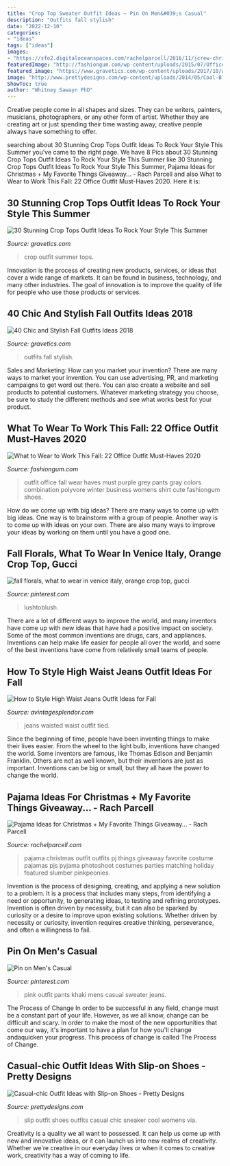 ```yaml
---
title: "Crop Top Sweater Outfit Ideas ~ Pin On Men&#039;s Casual"
description: "Outfits fall stylish"
date: "2022-12-10"
categories:
- "ideas"
tags: ["ideas"]
images:
- "https://sfo2.digitaloceanspaces.com/rachelparcell/2016/11/jcrew-christmas-pajama-ideas-1.jpg"
featuredImage: "http://fashiongum.com/wp-content/uploads/2015/07/Office-Outfit-Must-Haves-What-to-Wear-to-Work-This-Fall-5.jpg"
featured_image: "https://www.gravetics.com/wp-content/uploads/2017/10/womens-white-scoop-neck-long-sleeved-shirt.jpg"
image: "http://www.prettydesigns.com/wp-content/uploads/2014/05/Cool-Black-Outfit-with-Slip-on-Shoes.jpg"
ShowToc: true
author: "Whitney Sawayn PhD"
---
```



Creative people come in all shapes and sizes. They can be writers, painters, musicians, photographers, or any other form of artist. Whether they are creating art or just spending their time wasting away, creative people always have something to offer.

	

		
searching about 30 Stunning Crop Tops Outfit Ideas To Rock Your Style This Summer you've came to the right page. We have 8 Pics about 30 Stunning Crop Tops Outfit Ideas To Rock Your Style This Summer like 30 Stunning Crop Tops Outfit Ideas To Rock Your Style This Summer, Pajama Ideas for Christmas + My Favorite Things Giveaway... - Rach Parcell and also What to Wear to Work This Fall: 22 Office Outfit Must-Haves 2020. Here it is:
		
    
## 30 Stunning Crop Tops Outfit Ideas To Rock Your Style This Summer

<img loading=lazy src="https://www.gravetics.com/wp-content/uploads/2017/01/Crop-Top-Outfit-Ideas33.jpg" onerror="this.onerror=null;this.src='https://tse1.mm.bing.net/th?id=OIP.ZtfXcWHw-4RhVKMnszXkugHaLF&amp;pid=15.1';" alt="30 Stunning Crop Tops Outfit Ideas To Rock Your Style This Summer">

_Source: gravetics.com_

>crop outfit summer tops. 

	

Innovation is the process of creating new products, services, or ideas that cover a wide range of markets. It can be found in business, technology, and many other industries. The goal of innovation is to improve the quality of life for people who use those products or services.

    
## 40 Chic And Stylish Fall Outfits Ideas 2018

<img loading=lazy src="https://www.gravetics.com/wp-content/uploads/2017/10/womens-white-scoop-neck-long-sleeved-shirt.jpg" onerror="this.onerror=null;this.src='https://tse4.mm.bing.net/th?id=OIP.tu-ozXNFGEx8UxNvPfsdcAHaRX&amp;pid=15.1';" alt="40 Chic and Stylish Fall Outfits Ideas 2018">

_Source: gravetics.com_

>outfits fall stylish. 

	

Sales and Marketing: How can you market your invention?
There are many ways to market your invention. You can use advertising, PR, and marketing campaigns to get word out there. You can also create a website and sell products to potential customers. Whatever marketing strategy you choose, be sure to study the different methods and see what works best for your product.

    
## What To Wear To Work This Fall: 22 Office Outfit Must-Haves 2020

<img loading=lazy src="http://fashiongum.com/wp-content/uploads/2015/07/Office-Outfit-Must-Haves-What-to-Wear-to-Work-This-Fall-5.jpg" onerror="this.onerror=null;this.src='https://tse1.mm.bing.net/th?id=OIP.328EhdSA1zh2K_d4KVQY5AHaLS&amp;pid=15.1';" alt="What to Wear to Work This Fall: 22 Office Outfit Must-Haves 2020">

_Source: fashiongum.com_

>outfit office fall wear haves must purple grey pants gray colors combination polyvore winter business womens shirt cute fashiongum shoes. 

	

How do we come up with big ideas?
There are many ways to come up with big ideas. One way is to brainstorm with a group of people. Another way is to come up with ideas on your own. There are also many ways to improve your ideas by working on them until you have a good one.

    
## Fall Florals, What To Wear In Venice Italy, Orange Crop Top, Gucci

<img loading=lazy src="https://i.pinimg.com/736x/1f/9e/fe/1f9efe47df02f6c1fca3141730634964.jpg" onerror="this.onerror=null;this.src='https://tse1.mm.bing.net/th?id=OIP.rZx1Z_SplEa4i-mqlRHUUwHaLH&amp;pid=15.1';" alt="fall florals, what to wear in venice italy, orange crop top, gucci">

_Source: pinterest.com_

>lushtoblush. 

	

There are a lot of different ways to improve the world, and many inventors have come up with new ideas that have had a positive impact on society. Some of the most common inventions are drugs, cars, and appliances. Inventions can help make life easier for people all over the world, and some of the best inventions have come from relatively small teams of people.

    
## How To Style High Waist Jeans Outfit Ideas For Fall

<img loading=lazy src="https://www.avintagesplendor.com/wp-content/uploads/2017/08/charles-angels-jeans-5824.jpg" onerror="this.onerror=null;this.src='https://tse4.mm.bing.net/th?id=OIP.a9u2Jb2wwPExIuasVmBdtgDMEy&amp;pid=15.1';" alt="How to Style High Waist Jeans Outfit Ideas for Fall">

_Source: avintagesplendor.com_

>jeans waisted waist outfit tied. 

	

Since the beginning of time, people have been inventing things to make their lives easier. From the wheel to the light bulb, inventions have changed the world. Some inventors are famous, like Thomas Edison and Benjamin Franklin. Others are not as well known, but their inventions are just as important. Inventions can be big or small, but they all have the power to change the world.

    
## Pajama Ideas For Christmas + My Favorite Things Giveaway... - Rach Parcell

<img loading=lazy src="https://sfo2.digitaloceanspaces.com/rachelparcell/2016/11/jcrew-christmas-pajama-ideas-1.jpg" onerror="this.onerror=null;this.src='https://tse3.mm.bing.net/th?id=OIP.FK8ONhAA2zm7_uJLwuWCFAHaKe&amp;pid=15.1';" alt="Pajama Ideas for Christmas + My Favorite Things Giveaway... - Rach Parcell">

_Source: rachelparcell.com_

>pajama christmas outfit outfits pj things giveaway favorite costume pajamas pjs pyjama photoshoot costumes parties matching holiday featured slumber pinkpeonies. 

	

Invention is the process of designing, creating, and applying a new solution to a problem. It is a process that includes many steps, from identifying a need or opportunity, to generating ideas, to testing and refining prototypes. Invention is often driven by necessity, but it can also be sparked by curiosity or a desire to improve upon existing solutions. Whether driven by necessity or curiosity, invention requires creative thinking, perseverance, and often a willingness to fail.

    
## Pin On Men&#039;s Casual

<img loading=lazy src="https://i.pinimg.com/736x/7c/61/a1/7c61a1578f8fea2ed5a5023048e62ae6--pink-men-fashion-mens-fashion.jpg" onerror="this.onerror=null;this.src='https://tse4.mm.bing.net/th?id=OIP.Ya5gTZ8Qi0pgtsKFrTtpigHaPd&amp;pid=15.1';" alt="Pin on Men&#039;s Casual">

_Source: pinterest.com_

>pink outfit pants khaki mens casual sweater jeans. 

	

The Process of Change
In order to be successful in any field, change must be a constant part of your life. However, as we all know, change can be difficult and scary. In order to make the most of the new opportunities that come our way, it's important to have a plan for how you'll change andaquicken your progress. This process of change is called The Process of Change.

    
## Casual-chic Outfit Ideas With Slip-on Shoes - Pretty Designs

<img loading=lazy src="http://www.prettydesigns.com/wp-content/uploads/2014/05/Cool-Black-Outfit-with-Slip-on-Shoes.jpg" onerror="this.onerror=null;this.src='https://tse3.mm.bing.net/th?id=OIP.E6Ktn8S4Ut38oJkoD3VzpAHaK-&amp;pid=15.1';" alt="Casual-chic Outfit Ideas with Slip-on Shoes - Pretty Designs">

_Source: prettydesigns.com_

>slip outfit shoes outfits casual chic sneaker cool womens via. 

	

Creativity is a quality we all want to possessed. It can help us come up with new and innovative ideas, or it can launch us into new realms of creativity. Whether we're creative in our everyday lives or when it comes to creative work, creativity has a way of coming to life.

